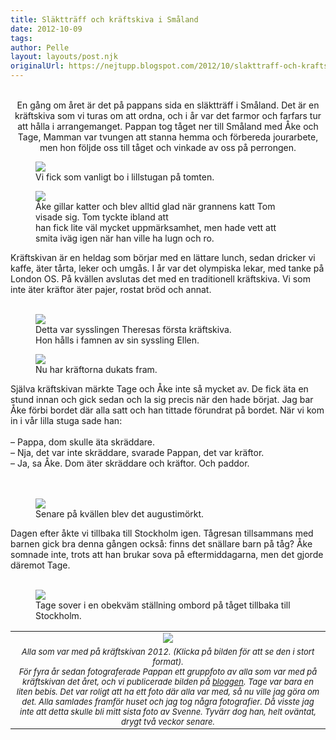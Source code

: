 ```yaml
---
title: Släktträff och kräftskiva i Småland
date: 2012-10-09
tags: 	
author: Pelle
layout: layouts/post.njk
originalUrl: https://nejtupp.blogspot.com/2012/10/slakttraff-och-kraftskiva-i-smaland.html
---
```


<div class="separator" style="clear: both; text-align: center;"><br>En gång om året är det på pappans sida en släktträff i Småland. Det är en kräftskiva som vi turas om att ordna, och i år var det farmor och farfars tur att hålla i arrangemanget. Pappan tog tåget ner till Småland med Åke och Tage, Mamman var tvungen att stanna hemma och förbereda jourarbete, men hon följde oss till tåget och vinkade av oss på perrongen.</div>

<figure>
	<img src="../../../../img/Kra%CC%88ftskiva+pa%CC%8A+Pyrtet-5C5C7230.jpg">
	<figcaption>Vi fick som vanligt bo i lillstugan på tomten.</figcaption>
</figure>

<figure>
	<img src="../../../../img/Kra%CC%88ftskiva+pa%CC%8A+Pyrtet-5C5C7239.jpg">
	<figcaption>Åke gillar katter och blev alltid glad när grannens katt Tom visade sig. Tom tyckte ibland att <br>han fick lite väl mycket uppmärksamhet, men hade vett att smita iväg igen när han ville ha lugn och ro.</figcaption>
</figure>Kräftskivan är en heldag som börjar med en lättare lunch, sedan dricker vi kaffe, äter tårta, leker och umgås. I år var det olympiska lekar, med tanke på London OS. På kvällen avslutas det med en traditionell kräftskiva. Vi som inte äter kräftor äter pajer, rostat bröd och annat.<br><br>

<figure>
	<img src="../../../../img/Kra%CC%88ftskiva+pa%CC%8A+Pyrtet-5C5C7262.jpg">
	<figcaption>Detta var sysslingen Theresas första kräftskiva. <br>Hon hålls i famnen av sin syssling Ellen.</figcaption>
</figure>

<figure>
	<img src="../../../../img/Kra%CC%88ftskiva+pa%CC%8A+Pyrtet-5C5C7363.jpg">
	<figcaption>Nu har kräftorna dukats fram.</figcaption>
</figure>Själva kräftskivan märkte Tage och Åke inte så mycket av. De fick äta en stund innan och gick sedan och la sig precis när den hade börjat. Jag bar Åke förbi bordet där alla satt och han tittade förundrat på bordet. När vi kom in i vår lilla stuga sade han:<br><br>– Pappa, dom skulle äta skräddare.<br>– Nja, det var inte skräddare, svarade Pappan, det var kräftor.<br>– Ja, sa Åke. Dom äter skräddare och kräftor. Och paddor.<br><br><br>

<figure>
	<img src="../../../../img/Kra%CC%88ftskiva+pa%CC%8A+Pyrtet-5C5C7369.jpg">
	<figcaption>Senare på kvällen blev det augustimörkt.</figcaption>
</figure>Dagen efter åkte vi tillbaka till Stockholm igen. Tågresan tillsammans med barnen gick bra denna gången också: finns det snällare barn på tåg? Åke somnade inte, trots att han brukar sova på eftermiddagarna, men det gjorde däremot Tage.<br><br>

<figure>
	<img src="../../../../img/Kra%CC%88ftskiva+pa%CC%8A+Pyrtet-5C5C7410.jpg">
	<figcaption>Tage sover i en obekväm ställning ombord på tåget tillbaka till Stockholm.</figcaption>
</figure>

<table align="center" cellpadding="0" cellspacing="0" class="tr-caption-container" style="margin-left: auto; margin-right: auto; text-align: center;"><tbody><tr><td><img src="../../../../img/Kra%CC%88ftskiva+pa%CC%8A+Pyrtet-5C5C7291_larger.jpg"></td></tr><tr><td class="tr-caption" style="font-size: 13px;"><i>Alla som var med på kräftskivan 2012. (Klicka på bilden för att se den i stort format).</figcaption>
</figure>

<div>För fyra år sedan fotograferade Pappan ett gruppfoto av alla som var med på kräftskivan det året, och vi publicerade bilden på <a href="http://nejtupp.blogspot.se/2008/08/tillbakablick-p-semestern.html">bloggen</a>. Tage var bara en liten bebis. Det var roligt att ha ett foto där alla var med, så nu ville jag göra om det. Alla samlades framför huset och jag tog några fotografier. Då visste jag inte att detta skulle bli mitt sista foto av Svenne. Tyvärr dog han, helt oväntat, drygt två veckor senare.</div>
